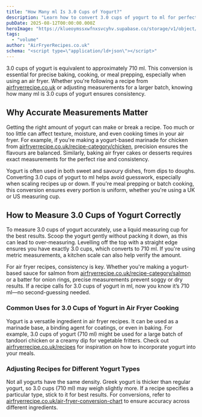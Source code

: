 ```yaml
---
title: "How Many ml Is 3.0 Cups of Yogurt?"
description: "Learn how to convert 3.0 cups of yogurt to ml for perfect recipes every time. Get precise measurements for baking and cooking in seconds."
pubDate: 2025-08-12T00:00:00.000Z
heroImage: "https://klueoymssxwfnxsvcyhv.supabase.co/storage/v1/object/public/md/how-many-ml-is-3-cups-yogurt-2bc649fb.webp"
tags:
  - "volume"
author: "AirFryerRecipes.co.uk"
schema: "<script type=\"application/ld+json\"></script>"
---
```


<p>3.0 cups of yogurt is equivalent to approximately 710 ml. This conversion is essential for precise baking, cooking, or meal prepping, especially when using an air fryer. Whether you're following a recipe from <a href=https://www.airfryerrecipe.co.uk>airfryerrecipe.co.uk</a> or adjusting measurements for a larger batch, knowing how many ml is 3.0 cups of yogurt ensures consistency.</p>

<h2>Why Accurate Measurements Matter</h2>  
<p>Getting the right amount of yogurt can make or break a recipe. Too much or too little can affect texture, moisture, and even cooking times in your air fryer. For example, if you're making a yogurt-based marinade for chicken from <a href=https://www.airfryerrecipe.co.uk/recipe-category/chicken>airfryerrecipe.co.uk/recipe-category/chicken</a>, precision ensures the flavours are balanced. Similarly, baking air fryer cakes or desserts requires exact measurements for the perfect rise and consistency.</p>  

<p>Yogurt is often used in both sweet and savoury dishes, from dips to doughs. Converting 3.0 cups of yogurt to ml helps avoid guesswork, especially when scaling recipes up or down. If you're meal prepping or batch cooking, this conversion ensures every portion is uniform, whether you're using a UK or US measuring cup.</p>

<h2>How to Measure 3.0 Cups of Yogurt Correctly</h2>  
<p>To measure 3.0 cups of yogurt accurately, use a liquid measuring cup for the best results. Scoop the yogurt gently without packing it down, as this can lead to over-measuring. Levelling off the top with a straight edge ensures you have exactly 3.0 cups, which converts to 710 ml. If you're using metric measurements, a kitchen scale can also help verify the amount.</p>  

<p>For air fryer recipes, consistency is key. Whether you're making a yogurt-based sauce for salmon from <a href=https://www.airfryerrecipe.co.uk/recipe-category/salmon>airfryerrecipe.co.uk/recipe-category/salmon</a> or a batter for onion rings, precise measurements prevent soggy or dry results. If a recipe calls for 3.0 cups of yogurt in ml, now you know it’s 710 ml—no second-guessing needed.</p>

<h3>Common Uses for 3.0 Cups of Yogurt in Air Fryer Cooking</h3>  
<p>Yogurt is a versatile ingredient in air fryer recipes. It can be used as a marinade base, a binding agent for coatings, or even in baking. For example, 3.0 cups of yogurt (710 ml) might be used for a large batch of tandoori chicken or a creamy dip for vegetable fritters. Check out <a href=https://www.airfryerrecipe.co.uk/recipes>airfryerrecipe.co.uk/recipes</a> for inspiration on how to incorporate yogurt into your meals.</p>

<h3>Adjusting Recipes for Different Yogurt Types</h3>  
<p>Not all yogurts have the same density. Greek yogurt is thicker than regular yogurt, so 3.0 cups (710 ml) may weigh slightly more. If a recipe specifies a particular type, stick to it for best results. For conversions, refer to <a href=https://www.airfryerrecipe.co.uk/air-fryer-conversion-chart>airfryerrecipe.co.uk/air-fryer-conversion-chart</a> to ensure accuracy across different ingredients.</p>